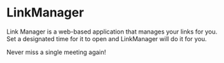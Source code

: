 # LinkManager

Link Manager is a web-based application that manages your links for you.
Set a designated time for it to open and LinkManager will do it for you.

Never miss a single meeting again!
